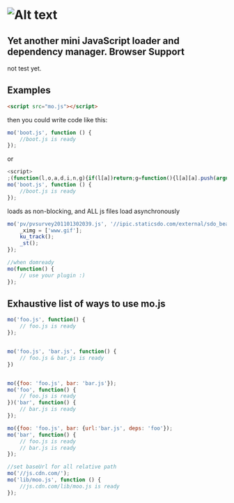 ![Alt text](https://raw.github.com/chriswong/mo/master/logo.jpg) 
=====
Yet another mini JavaScript loader and dependency manager.
Browser Support
---------------
not test yet.

Examples
--------


``` html
<script src="mo.js"></script>
```

then you could write code like this:

``` js
mo('boot.js', function () {
	//boot.js is ready
});
```
or

``` js
<script>
;(function(l,o,a,d,i,n,g){if(l[a])return;g=function(){l[a][a].push(arguments);return l[a]};g[a]=[];l[a]=g;g=o.createElement('script');g.src=n;n=o[i]||o[d](i)[0];i=o[d]('base')[0];i?n.insertBefore(g,i):n.appendChild(g);})(this,document,'mo','getElementsByTagName','head','mo.js');
mo('boot.js', function () {
	//boot.js is ready
});
```

loads as non-blocking, and ALL js files load asynchronously

``` js
mo('pv/pvsurvey201101302039.js', '//ipic.staticsdo.com/external/sdo_beacon.js?143620473756', function () {
    _ximg = ['www.gif'];
    ku_track();
    _st();
});
```

``` js
//when domready
mo(function() {
	// use your plugin :)
});
```

Exhaustive list of ways to use mo.js
-----------------------------------------

``` js
mo('foo.js', function() {
	// foo.js is ready
});


mo('foo.js', 'bar.js', function() {
	// foo.js & bar.js is ready
})


mo({foo: 'foo.js', bar: 'bar.js'});
mo('foo', function() {
	// foo.js is ready
})('bar', function() {
	// bar.js is ready
});

mo({foo: 'foo.js', bar: {url:'bar.js', deps: 'foo'});
mo('bar', function() {
	// foo.js is ready
	// bar.js is ready
});

//set baseUrl for all relative path
mo('//js.cdn.com/');
mo('lib/moo.js', function () {
	//js.cdn.com/lib/moo.js is ready
});

```